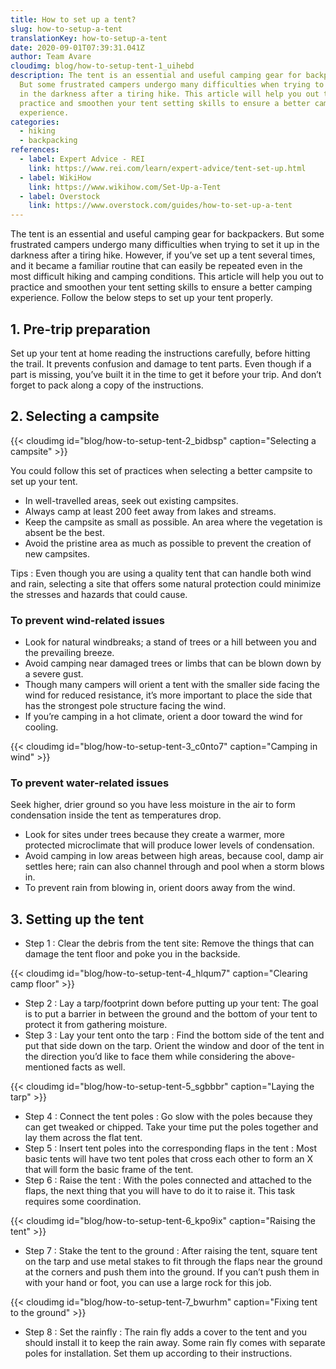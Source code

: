 ```yaml
---
title: How to set up a tent?
slug: how-to-setup-a-tent
translationKey: how-to-setup-a-tent
date: 2020-09-01T07:39:31.041Z
author: Team Avare
cloudimg: blog/how-to-setup-tent-1_uihebd
description: The tent is an essential and useful camping gear for backpackers.
  But some frustrated campers undergo many difficulties when trying to set it up
  in the darkness after a tiring hike. This article will help you out to
  practice and smoothen your tent setting skills to ensure a better camping
  experience.
categories:
  - hiking
  - backpacking
references:
  - label: Expert Advice - REI
    link: https://www.rei.com/learn/expert-advice/tent-set-up.html
  - label: WikiHow
    link: https://www.wikihow.com/Set-Up-a-Tent
  - label: Overstock
    link: https://www.overstock.com/guides/how-to-set-up-a-tent
---
```

The tent is an essential and useful camping gear for backpackers. But some frustrated campers undergo many difficulties when trying to set it up in the darkness after a tiring hike. However, if you’ve set up a tent several times, and it became a familiar routine that can easily be repeated even in the most difficult hiking and camping conditions. This article will help you out to practice and smoothen your tent setting skills to ensure a better camping experience.
Follow the below steps to set up your tent properly.

## 1. Pre-trip preparation

Set up your tent at home reading the instructions carefully, before hitting the trail. It prevents confusion and damage to tent parts. Even though if a part is missing, you’ve built it in the time to get it before your trip. And don’t forget to pack along a copy of the instructions.

## 2. Selecting a campsite

{{< cloudimg id="blog/how-to-setup-tent-2_bidbsp" caption="Selecting a campsite" >}}

You could follow this set of practices when selecting a better campsite to set up your tent.

* In well-travelled areas, seek out existing campsites.
* Always camp at least 200 feet away from lakes and streams.
* Keep the campsite as small as possible. An area where the vegetation is absent be the best.
* Avoid the pristine area as much as possible to prevent the creation of new campsites.

Tips : Even though you are using a quality tent that can handle both wind and rain, selecting a site that offers some natural protection could minimize the stresses and hazards that could cause.

### To prevent wind-related issues

* Look for natural windbreaks; a stand of trees or a hill between you and the prevailing breeze.
* Avoid camping near damaged trees or limbs that can be blown down by a severe gust.
* Though many campers will orient a tent with the smaller side facing the wind for reduced resistance, it’s more important to place the side that has the strongest pole structure facing the wind.
* If you’re camping in a hot climate, orient a door toward the wind for cooling.

{{< cloudimg id="blog/how-to-setup-tent-3_c0nto7" caption="Camping in wind" >}}

### To prevent water-related issues

Seek higher, drier ground so you have less moisture in the air to form condensation inside the tent as temperatures drop.

* Look for sites under trees because they create a warmer, more protected microclimate that will produce lower levels of condensation.
* Avoid camping in low areas between high areas, because cool, damp air settles here; rain can also channel through and pool when a storm blows in.
* To prevent rain from blowing in, orient doors away from the wind.

## 3. Setting up the tent

* Step 1 : Clear the debris from the tent site: Remove the things that can damage the tent floor and poke you in the backside.

{{< cloudimg id="blog/how-to-setup-tent-4_hlqum7" caption="Clearing camp floor" >}}

* Step 2 : Lay a tarp/footprint down before putting up your tent: The goal is to put a barrier in between the ground and the bottom of your tent to protect it from gathering moisture.
* Step 3 : Lay your tent onto the tarp : Find the bottom side of the tent and put that side down on the tarp. Orient the window and door of the tent in the direction you’d like to face them while considering the above-mentioned facts as well.

{{< cloudimg id="blog/how-to-setup-tent-5_sgbbbr" caption="Laying the tarp" >}}

* Step 4 : Connect the tent poles : Go slow with the poles because they can get tweaked or chipped. Take your time put the poles together and lay them across the flat tent.
* Step 5 : Insert tent poles into the corresponding flaps in the tent : Most basic tents will have two tent poles that cross each other to form an X that will form the basic frame of the tent.
* Step 6 : Raise the tent : With the poles connected and attached to the flaps, the next thing that you will have to do it to raise it. This task requires some coordination.

{{< cloudimg id="blog/how-to-setup-tent-6_kpo9ix" caption="Raising the tent" >}}

* Step 7 : Stake the tent to the ground : After raising the tent, square tent on the tarp and use metal stakes to fit through the flaps near the ground at the corners and push them into the ground. If you can’t push them in with your hand or foot, you can use a large rock for this job.

{{< cloudimg id="blog/how-to-setup-tent-7_bwurhm" caption="Fixing tent to the ground" >}}

* Step 8 : Set the rainfly : The rain fly adds a cover to the tent and you should install it to keep the rain away. Some rain fly comes with separate poles for installation. Set them up according to their instructions.